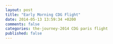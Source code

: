```yaml
---
layout: post
title: "Early Morning CDG Flight"
date: 2014-05-13 13:59:34 +0200
comments: false
categories: the-journey-2014 CDG paris flight
published: false
---
```




